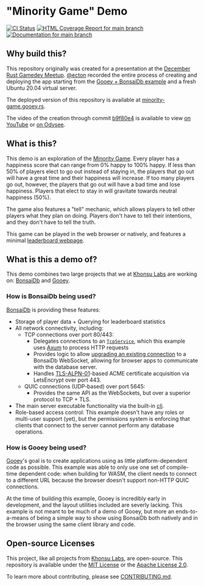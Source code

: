 # "Minority Game" Demo

[![CI Status](https://img.shields.io/github/workflow/status/khonsulabs/minority-game/Test%20and%20Deploy/main)](https://github.com/khonsulabs/minority-game/actions/workflows/tests.yml)
[![HTML Coverage Report for `main` branch](https://khonsulabs.github.io/minority-game/coverage/badge.svg)](https://khonsulabs.github.io/minority-game/coverage/)
[![Documentation for `main` branch](https://img.shields.io/badge/docs-main-informational)](https://khonsulabs.github.io/minority-game/main/minority_game_shared/)

## Why build this?

This repository originally was created for a presentation at the [December Rust Gamedev Meetup](https://www.youtube.com/watch?v=S7aoi_4a2uE&t=4377s
). [@ecton](https://github.com/ecton) recorded the entire process of creating and deploying the app starting from the [Gooey + BonsaiDb example](https://github.com/khonsulabs/gooey/tree/d2f1f89906618c66f014ac0744e16eb3781d52ed/integrated-examples/bonsaidb/counter) and a fresh Ubuntu 20.04 virtual server.

The deployed version of this repository is available at [minority-game.gooey.rs](https://minority-game.gooey.rs).

The video of the creation through commit [b9f80e4](https://github.com/khonsulabs/minority-game/tree/b9f80e4af8a1700bc288574a11fac7219cc101b9) is available to view [on YouTube](https://youtu.be/yIkUWT4QXCA) or [on Odysee](https://odysee.com/@KhonsuLabs:d/building-minority-game-demo:9).

## What is this?

This demo is an exploration of the [Minority Game](https://en.wikipedia.org/wiki/El_Farol_Bar_problem#Minority_game). Every player has a happiness score that can range from 0% happy to 100% happy. If less than 50% of players elect to go out instead of staying in, the players that go out will have a great time and their happiness will increase. If too many players go out, however, the players that go out will have a bad time and lose happiness. Players that elect to stay in will gravitate towards neutral happiness (50%).

The game also features a "tell" mechanic, which allows players to tell other players what they plan on doing. Players don't have to tell their intentions, and they don't have to tell the truth.

This game can be played in the web browser or natively, and features a minimal [leaderboard webpage](https://minority-game.gooey.rs/stats).

## What is this a demo of?

This demo combines two large projects that we at [Khonsu Labs](https://khonsulabs.com/) are working on: [BonsaiDb](https://bonsaidb.io) and [Gooey](https://gooey.rs).

### How is BonsaiDb being used?

[BonsaiDb](https://bonsaidb.io) is providing these features:

- Storage of player data + Querying for leaderboard statistics
- All network connectivity, including:
  - TCP connections over port 80/443:
    - Delegates connections to an
      [`TcpService`](https://dev.bonsaidb.io/main/bonsaidb/server/trait.TcpService.html),
      which this example uses [Axum](https://github.com/tokio-rs/axum) to
      process HTTP requests
    - Provides logic to allow [upgrading an existing
      connection](https://dev.bonsaidb.io/main/bonsaidb/server/struct.CustomServer.html#method.upgrade_websocket)
      to a BonsaiDb WebSocket, allowing for browser apps to communicate with the
      database server.
    - Handles
      [TLS-ALPN-01](https://letsencrypt.org/docs/challenge-types/#tls-alpn-01)-based
      ACME certificate acquisition via LetsEncrypt over port 443.
  - QUIC connections (UDP-based) over port 5645:
    - Provides the same API as the WebSockets, but over a superior protocol to
      TCP + TLS.
- The main server executable functionality via the built-in
  [cli](https://dev.bonsaidb.io/main/bonsaidb/server/cli/index.html).
- Role-based access control: This example doesn't have any roles or multi-user
  support (yet), but the permissions system is enforcing that clients that
  connect to the server cannot perform any database operations.

### How is Gooey being used?

[Gooey](https://gooey.rs)'s goal is to create applications using as little
platform-dependent code as possible. This example was able to only use one set
of compile-time dependent code: when building for WASM, the client needs to
connect to a different URL because the browser doesn't support non-HTTP QUIC
connections.

At the time of building this example, Gooey is incredibly early in development,
and the layout utilities included are severly lacking. This example is not meant
to be much of a demo of Gooey, but more an ends-to-a-means of being a simple way
to show using BonsaiDb both natively and in the browser using the same client
library and code.

## Open-source Licenses

This project, like all projects from [Khonsu Labs](https://khonsulabs.com/), are
open-source. This repository is available under the [MIT License](./LICENSE-MIT)
or the [Apache License 2.0](./LICENSE-APACHE).

To learn more about contributing, please see [CONTRIBUTING.md](./CONTRIBUTING.md).
